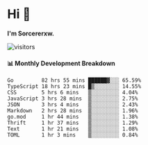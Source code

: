 # Hi 👋

**I'm Sorcererxw.**
 
![visitors](https://visitor-badge.glitch.me/badge?page_id=sorcererxw.sorcererx)

#### 📊 Monthly Development Breakdown

<!--START_SECTION:waka-->
```text
Go         82 hrs 55 mins ██████▓░░░ 65.59%
TypeScript 18 hrs 23 mins █▒░░░░░░░░ 14.55%
CSS        5 hrs 6 mins   ▒░░░░░░░░░ 4.04%
JavaScript 3 hrs 28 mins  ▒░░░░░░░░░ 2.75%
JSON       3 hrs 4 mins   ▒░░░░░░░░░ 2.43%
Markdown   2 hrs 28 mins  ▒░░░░░░░░░ 1.96%
go.mod     1 hr 44 mins   ▒░░░░░░░░░ 1.38%
Thrift     1 hr 37 mins   ▒░░░░░░░░░ 1.29%
Text       1 hr 21 mins   ▒░░░░░░░░░ 1.08%
TOML       1 hr 3 mins    ▒░░░░░░░░░ 0.84%
```
<!--END_SECTION:waka-->
